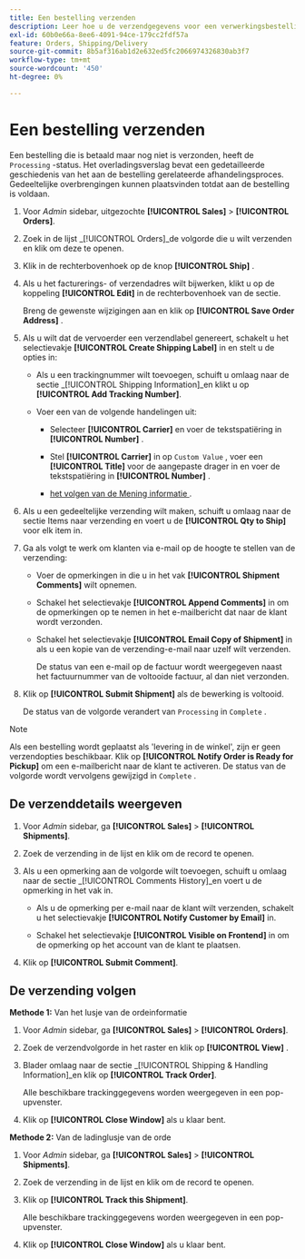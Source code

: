 ```yaml
---
title: Een bestelling verzenden
description: Leer hoe u de verzendgegevens voor een verwerkingsbestelling invult en de verzendings- en trackinggegevens bekijkt.
exl-id: 60b0e66a-8ee6-4091-94ce-179cc2fdf57a
feature: Orders, Shipping/Delivery
source-git-commit: 8b5af316ab1d2e632ed5fc2066974326830ab3f7
workflow-type: tm+mt
source-wordcount: '450'
ht-degree: 0%

---
```


# Een bestelling verzenden

Een bestelling die is betaald maar nog niet is verzonden, heeft de `Processing` -status. Het overladingsverslag bevat een gedetailleerde geschiedenis van het aan de bestelling gerelateerde afhandelingsproces. Gedeeltelijke overbrengingen kunnen plaatsvinden totdat aan de bestelling is voldaan.

1. Voor _Admin_ sidebar, uitgezochte **[!UICONTROL Sales]** > **[!UICONTROL Orders]**.

1. Zoek in de lijst _[!UICONTROL Orders]_de volgorde die u wilt verzenden en klik om deze te openen.

1. Klik in de rechterbovenhoek op de knop **[!UICONTROL Ship]** .

1. Als u het facturerings- of verzendadres wilt bijwerken, klikt u op de koppeling **[!UICONTROL Edit]** in de rechterbovenhoek van de sectie.

   Breng de gewenste wijzigingen aan en klik op **[!UICONTROL Save Order Address]** .

1. Als u wilt dat de vervoerder een verzendlabel genereert, schakelt u het selectievakje **[!UICONTROL Create Shipping Label]** in en stelt u de opties in:

   - Als u een trackingnummer wilt toevoegen, schuift u omlaag naar de sectie _[!UICONTROL Shipping Information]_en klikt u op **[!UICONTROL Add Tracking Number]**.

   - Voer een van de volgende handelingen uit:

      - Selecteer **[!UICONTROL Carrier]** en voer de tekstspatiëring in **[!UICONTROL Number]** .

      - Stel **[!UICONTROL Carrier]** in op `Custom Value` , voer een **[!UICONTROL Title]** voor de aangepaste drager in en voer de tekstspatiëring in **[!UICONTROL Number]** .

      - [ het volgen van de Mening informatie ](#track-the-shipment).

1. Als u een gedeeltelijke verzending wilt maken, schuift u omlaag naar de sectie Items naar verzending en voert u de **[!UICONTROL Qty to Ship]** voor elk item in.

1. Ga als volgt te werk om klanten via e-mail op de hoogte te stellen van de verzending:

   - Voer de opmerkingen in die u in het vak **[!UICONTROL Shipment Comments]** wilt opnemen.

   - Schakel het selectievakje **[!UICONTROL Append Comments]** in om de opmerkingen op te nemen in het e-mailbericht dat naar de klant wordt verzonden.

   - Schakel het selectievakje **[!UICONTROL Email Copy of Shipment]** in als u een kopie van de verzending-e-mail naar uzelf wilt verzenden.

     De status van een e-mail op de factuur wordt weergegeven naast het factuurnummer van de voltooide factuur, al dan niet verzonden.

1. Klik op **[!UICONTROL Submit Shipment]** als de bewerking is voltooid.

   De status van de volgorde verandert van `Processing` in `Complete` .

>[!NOTE]
>
>Als een bestelling wordt geplaatst als &#39;levering in de winkel&#39;, zijn er geen verzendopties beschikbaar. Klik op **[!UICONTROL Notify Order is Ready for Pickup]** om een e-mailbericht naar de klant te activeren. De status van de volgorde wordt vervolgens gewijzigd in `Complete` .

## De verzenddetails weergeven

1. Voor _Admin_ sidebar, ga **[!UICONTROL Sales]** > **[!UICONTROL Shipments]**.

1. Zoek de verzending in de lijst en klik om de record te openen.

1. Als u een opmerking aan de volgorde wilt toevoegen, schuift u omlaag naar de sectie _[!UICONTROL Comments History]_en voert u de opmerking in het vak in.

   - Als u de opmerking per e-mail naar de klant wilt verzenden, schakelt u het selectievakje **[!UICONTROL Notify Customer by Email]** in.

   - Schakel het selectievakje **[!UICONTROL Visible on Frontend]** in om de opmerking op het account van de klant te plaatsen.

1. Klik op **[!UICONTROL Submit Comment]**.

## De verzending volgen

**Methode 1:** Van het lusje van de ordeinformatie

1. Voor _Admin_ sidebar, ga **[!UICONTROL Sales]** > **[!UICONTROL Orders]**.

1. Zoek de verzendvolgorde in het raster en klik op **[!UICONTROL View]** .

1. Blader omlaag naar de sectie _[!UICONTROL Shipping & Handling Information]_en klik op **[!UICONTROL Track Order]**.

   Alle beschikbare trackinggegevens worden weergegeven in een pop-upvenster.

1. Klik op **[!UICONTROL Close Window]** als u klaar bent.

**Methode 2:** Van de ladinglusje van de orde

1. Voor _Admin_ sidebar, ga **[!UICONTROL Sales]** > **[!UICONTROL Shipments]**.

1. Zoek de verzending in de lijst en klik om de record te openen.

1. Klik op **[!UICONTROL Track this Shipment]**.

   Alle beschikbare trackinggegevens worden weergegeven in een pop-upvenster.

1. Klik op **[!UICONTROL Close Window]** als u klaar bent.
